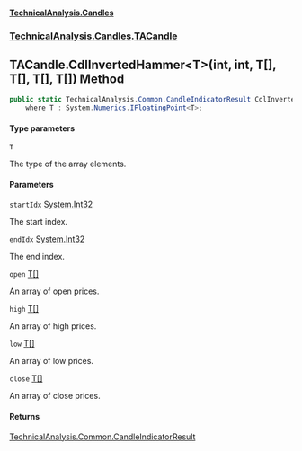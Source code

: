 #### [TechnicalAnalysis\.Candles](Atypical.TechnicalAnalysis.Candles.md 'Atypical\.TechnicalAnalysis\.Candles')
### [TechnicalAnalysis\.Candles](Atypical.TechnicalAnalysis.Candles.md#TechnicalAnalysis.Candles 'TechnicalAnalysis\.Candles').[TACandle](TACandle.md 'TechnicalAnalysis\.Candles\.TACandle')

## TACandle\.CdlInvertedHammer\<T\>\(int, int, T\[\], T\[\], T\[\], T\[\]\) Method

```csharp
public static TechnicalAnalysis.Common.CandleIndicatorResult CdlInvertedHammer<T>(int startIdx, int endIdx, T[] open, T[] high, T[] low, T[] close)
    where T : System.Numerics.IFloatingPoint<T>;
```
#### Type parameters

<a name='TechnicalAnalysis.Candles.TACandle.CdlInvertedHammer_T_(int,int,T[],T[],T[],T[]).T'></a>

`T`

The type of the array elements\.
#### Parameters

<a name='TechnicalAnalysis.Candles.TACandle.CdlInvertedHammer_T_(int,int,T[],T[],T[],T[]).startIdx'></a>

`startIdx` [System\.Int32](https://docs.microsoft.com/en-us/dotnet/api/System.Int32 'System\.Int32')

The start index\.

<a name='TechnicalAnalysis.Candles.TACandle.CdlInvertedHammer_T_(int,int,T[],T[],T[],T[]).endIdx'></a>

`endIdx` [System\.Int32](https://docs.microsoft.com/en-us/dotnet/api/System.Int32 'System\.Int32')

The end index\.

<a name='TechnicalAnalysis.Candles.TACandle.CdlInvertedHammer_T_(int,int,T[],T[],T[],T[]).open'></a>

`open` [T](TACandle.CdlInvertedHammer_T_(int,int,T[],T[],T[],T[]).md#TechnicalAnalysis.Candles.TACandle.CdlInvertedHammer_T_(int,int,T[],T[],T[],T[]).T 'TechnicalAnalysis\.Candles\.TACandle\.CdlInvertedHammer\<T\>\(int, int, T\[\], T\[\], T\[\], T\[\]\)\.T')[\[\]](https://docs.microsoft.com/en-us/dotnet/api/System.Array 'System\.Array')

An array of open prices\.

<a name='TechnicalAnalysis.Candles.TACandle.CdlInvertedHammer_T_(int,int,T[],T[],T[],T[]).high'></a>

`high` [T](TACandle.CdlInvertedHammer_T_(int,int,T[],T[],T[],T[]).md#TechnicalAnalysis.Candles.TACandle.CdlInvertedHammer_T_(int,int,T[],T[],T[],T[]).T 'TechnicalAnalysis\.Candles\.TACandle\.CdlInvertedHammer\<T\>\(int, int, T\[\], T\[\], T\[\], T\[\]\)\.T')[\[\]](https://docs.microsoft.com/en-us/dotnet/api/System.Array 'System\.Array')

An array of high prices\.

<a name='TechnicalAnalysis.Candles.TACandle.CdlInvertedHammer_T_(int,int,T[],T[],T[],T[]).low'></a>

`low` [T](TACandle.CdlInvertedHammer_T_(int,int,T[],T[],T[],T[]).md#TechnicalAnalysis.Candles.TACandle.CdlInvertedHammer_T_(int,int,T[],T[],T[],T[]).T 'TechnicalAnalysis\.Candles\.TACandle\.CdlInvertedHammer\<T\>\(int, int, T\[\], T\[\], T\[\], T\[\]\)\.T')[\[\]](https://docs.microsoft.com/en-us/dotnet/api/System.Array 'System\.Array')

An array of low prices\.

<a name='TechnicalAnalysis.Candles.TACandle.CdlInvertedHammer_T_(int,int,T[],T[],T[],T[]).close'></a>

`close` [T](TACandle.CdlInvertedHammer_T_(int,int,T[],T[],T[],T[]).md#TechnicalAnalysis.Candles.TACandle.CdlInvertedHammer_T_(int,int,T[],T[],T[],T[]).T 'TechnicalAnalysis\.Candles\.TACandle\.CdlInvertedHammer\<T\>\(int, int, T\[\], T\[\], T\[\], T\[\]\)\.T')[\[\]](https://docs.microsoft.com/en-us/dotnet/api/System.Array 'System\.Array')

An array of close prices\.

#### Returns
[TechnicalAnalysis\.Common\.CandleIndicatorResult](https://docs.microsoft.com/en-us/dotnet/api/TechnicalAnalysis.Common.CandleIndicatorResult 'TechnicalAnalysis\.Common\.CandleIndicatorResult')
